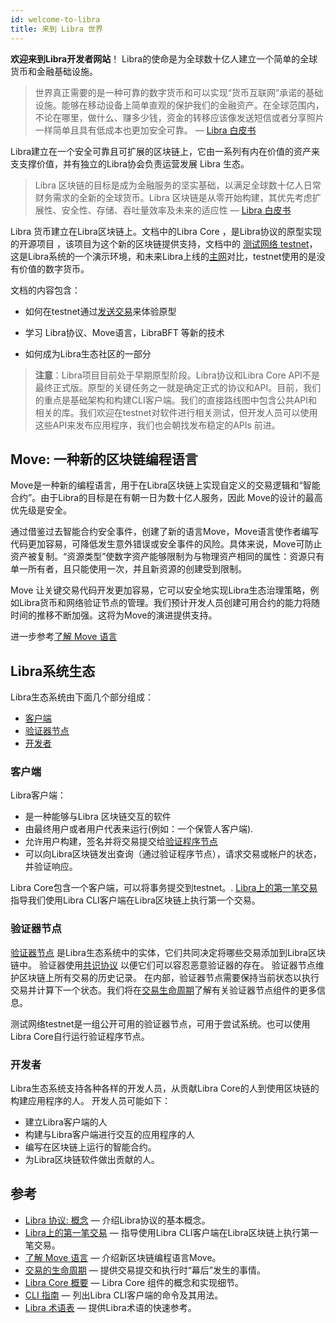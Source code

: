 ```yaml
---
id: welcome-to-libra
title: 来到 Libra 世界
---
```


**欢迎来到Libra开发者网站**！ Libra的使命是为全球数十亿人建立一个简单的全球货币和金融基础设施。

> 世界真正需要的是一种可靠的数字货币和可以实现“货币互联网”承诺的基础设施。能够在移动设备上简单直观的保护我们的金融资产。在全球范围内，不论在哪里，做什么、赚多少钱，资金的转移应该像发送短信或者分享照片一样简单且具有低成本也更加安全可靠。 —  [Libra 白皮书](https://libra.org/zh-CN/white-paper/) 

Libra建立在一个安全可靠且可扩展的区块链上，它由一系列有内在价值的资产来支支撑价值，并有独立的Libra协会负责运营发展 Libra 生态。

> Libra 区块链的目标是成为金融服务的坚实基础，以满足全球数十亿人日常财务需求的全新的全球货币。Libra 区块链是从零开始构建，其优先考虑扩展性、安全性、存储、吞吐量效率及未来的适应性 —  [Libra 白皮书](https://libra.org/zh-CN/white-paper/) 



Libra 货币建立在Libra区块链上。文档中的Libra Core ，是Libra协议的原型实现的开源项目 ，该项目为这个新的区块链提供支持，文档中的 [测试网络 testnet](https://learnblockchain.cn/docs/libra/docs/reference/glossary/#testnet)，这是Libra系统的一个演示环境，和未来Libra上线的[主网](https://learnblockchain.cn/docs/libra/docs/reference/glossary/#mainnet)对比，testnet使用的是没有价值的数字货币。



文档的内容包含：

* 如何在testnet通过[发送交易](https://learnblockchain.cn/docs/libra/docs/my-first-transaction/)来体验原型

* 学习 Libra协议、Move语言，LibraBFT 等新的技术
* 如何成为Libra生态社区的一部分

<blockquote class="block_note">

**注意**：Libra项目目前处于早期原型阶段。Libra协议和Libra Core API不是最终正式版。原型的关键任务之一就是确定正式的协议和API。目前，我们的重点是基础架构和构建CLI客户端。我们的直接路线图中包含公共API和相关的库。我们欢迎在testnet对软件进行相关测试，但开发人员可以使用这些API来发布应用程序，我们也会朝找发布稳定的APIs 前进。


</blockquote>

## Move: 一种新的区块链编程语言



Move是一种新的编程语言，用于在Libra区块链上实现自定义的交易逻辑和“智能合约”。由于Libra的目标是在有朝一日为数十亿人服务，因此 Move的设计的最高优先级是安全。

通过借鉴过去智能合约安全事件，创建了新的语言Move，Move语言使作者编写代码更加容易，可降低发生意外错误或安全事件的风险。具体来说，Move可防止资产被复制。“资源类型”使数字资产能够限制为与物理资产相同的属性：资源只有单一所有者，且只能使用一次，并且新资源的创建受到限制。



Move 让关键交易代码开发更加容易，它可以安全地实现Libra生态治理策略，例如Libra货币和网络验证节点的管理。我们预计开发人员创建可用合约的能力将随时间的推移不断加强。这将为Move的演进提供支持。

进一步参考[了解 Move 语言](https://learnblockchain.cn/docs/libra/docs/move-overview/) 




## Libra系统生态

Libra生态系统由下面几个部分组成：

* [客户端](#客户端)
* [验证器节点](#验证器节点)
* [开发者](#开发者)

### 客户端

Libra客户端：

* 是一种能够与Libra 区块链交互的软件
* 由最终用户或者用户代表来运行(例如：一个保管人客户端). 
* 允许用户构建，签名并将交易提交给[验证程序节点](reference/glossary.md#validator-node)
* 可以向Libra区块链发出查询（通过验证程序节点），请求交易或帐户的状态，并验证响应。

Libra Core包含一个客户端，可以将事务提交到testnet。. [Libra上的第一笔交易](my-first-transaction.md) 指导我们使用Libra CLI客户端在Libra区块链上执行第一个交易。

### 验证器节点  

[验证器节点](reference/glossary.md#validator-node) 是Libra生态系统中的实体，它们共同决定将哪些交易添加到Libra区块链中。 验证器使用[共识协议](reference/glossary.md#consensus-protocol) 以便它们可以容忍恶意验证器的存在。 验证器节点维护区块链上所有交易的历史记录。 在内部，验证器节点需要保持当前状态以执行交易并计算下一个状态。我们将在[交易生命周期](life-of-a-transaction)了解有关验证器节点组件的更多信息。



测试网络testnet是一组公开可用的验证器节点，可用于尝试系统。也可以使用Libra Core自行运行验证程序节点。



### 开发者

Libra生态系统支持各种各样的开发人员，从贡献Libra Core的人到使用区块链的构建应用程序的人。  开发人员可能如下：

* 建立Libra客户端的人
* 构建与Libra客户端进行交互的应用程序的人
* 编写在区块链上运行的智能合约。
* 为Libra区块链软件做出贡献的人。



## 参考

* [Libra 协议: 概念](libra-protocol.md) &mdash; 介绍Libra协议的基本概念。
* [Libra上的第一笔交易](my-first-transaction.md) &mdash; 指导使用Libra CLI客户端在Libra区块链上执行第一笔交易。
* [了解 Move 语言](move-overview.md) &mdash;  介绍新区块链编程语言Move。
* [交易的生命周期](life-of-a-transaction.md) &mdash; 提供交易提交和执行时“幕后”发生的事情。
* [Libra Core 概要](libra-core-overview.md) &mdash; Libra Core 组件的概念和实现细节。
* [CLI 指南](reference/libra-cli.md) &mdash; 列出Libra CLI客户端的命令及其用法。
* [Libra 术语表](reference/glossary.md) &mdash; 提供Libra术语的快速参考。
